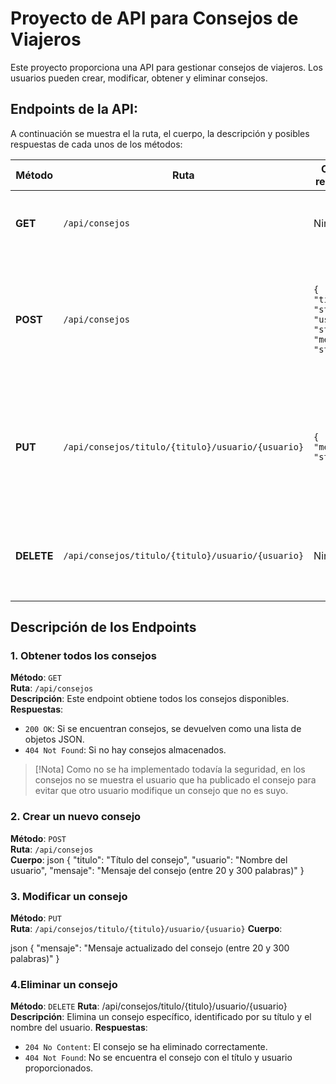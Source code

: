# Proyecto de API para Consejos de Viajeros

Este proyecto proporciona una API para gestionar consejos de viajeros. Los usuarios pueden crear, modificar, obtener y eliminar consejos.

## Endpoints de la API:

A continuación se muestra el la ruta, el cuerpo, la descripción y posibles respuestas de cada unos de los métodos:


| Método | Ruta                | Cuerpo requerido                                                      | Descripción                                 | Respuestas posibles    |
|--------|---------------------|------------------------------------------------------------------------|---------------------------------------------|------------------------|
| **GET**  | `/api/consejos` 	    | Ninguno          | Obtiene todos los consejos disponibles. 		 | `200 OK` si se encuentran consejos. `404 Not Found` si no hay. |
| **POST**  | `/api/consejos`      | `{ "titulo": "string", "usuario": "string", "mensaje": "string" }` | Crea un nuevo consejo con el título, usuario y mensaje proporcionados.| `201 Created` si el consejo se crea exitosamente. `400 Bad Request` si falta un campo obligatorio o el mensaje es inválido. |
| **PUT**  | `/api/consejos/titulo/{titulo}/usuario/{usuario}` | `{ "mensaje": "string" }`     | Modifica el mensaje de un consejo existente especificado por el título y el usuario.   | `200 OK` si el consejo se actualiza correctamente. `404 Not Found` si no se encuentra el consejo con el título y usuario proporcionados. |
| **DELETE**| `/api/consejos/titulo/{titulo}/usuario/{usuario}` | Ninguno     | Elimina un consejo especificado por el título y usuario.  | `204 No Content` si el consejo se elimina correctamente. `404 Not Found` si no se encuentra el consejo. |

## Descripción de los Endpoints

### 1. Obtener todos los consejos
**Método**: `GET`  
**Ruta**: `/api/consejos`  
**Descripción**: Este endpoint obtiene todos los consejos disponibles. 
**Respuestas**:
- `200 OK`: Si se encuentran consejos, se devuelven como una lista de objetos JSON.
- `404 Not Found`: Si no hay consejos almacenados.

> [!Nota]
> Como no se ha implementado todavía la seguridad, en los consejos no se muestra el usuario que ha publicado el consejo para evitar que otro usuario modifique un consejo que no es suyo.

### 2. Crear un nuevo consejo

**Método**: `POST`  
**Ruta**: `/api/consejos`  
**Cuerpo**:
json
{
  "titulo": "Título del consejo",
  "usuario": "Nombre del usuario",
  "mensaje": "Mensaje del consejo (entre 20 y 300 palabras)"
}


### 3. Modificar un consejo
**Método**: `PUT`  
**Ruta**: `/api/consejos/titulo/{titulo}/usuario/{usuario}`
**Cuerpo**:

json
{
  "mensaje": "Mensaje actualizado del consejo (entre 20 y 300 palabras)"
}


### 4.Eliminar un consejo
**Método**: `DELETE`
**Ruta**: /api/consejos/titulo/{titulo}/usuario/{usuario}
**Descripción**: Elimina un consejo específico, identificado por su título y el nombre del usuario.
**Respuestas**:
- `204 No Content`: El consejo se ha eliminado correctamente.
- `404 Not Found`: No se encuentra el consejo con el título y usuario proporcionados.